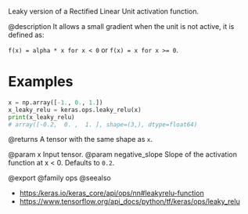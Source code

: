 Leaky version of a Rectified Linear Unit activation function.

@description
It allows a small gradient when the unit is not active, it is defined as:

`f(x) = alpha * x for x < 0` or `f(x) = x for x >= 0`.

# Examples
```python
x = np.array([-1., 0., 1.])
x_leaky_relu = keras.ops.leaky_relu(x)
print(x_leaky_relu)
# array([-0.2,  0. ,  1. ], shape=(3,), dtype=float64)
```

@returns
A tensor with the same shape as `x`.

@param x Input tensor.
@param negative_slope Slope of the activation function at x < 0.
    Defaults to `0.2`.

@export
@family ops
@seealso
+ <https:/keras.io/keras_core/api/ops/nn#leakyrelu-function>
+ <https://www.tensorflow.org/api_docs/python/tf/keras/ops/leaky_relu>
